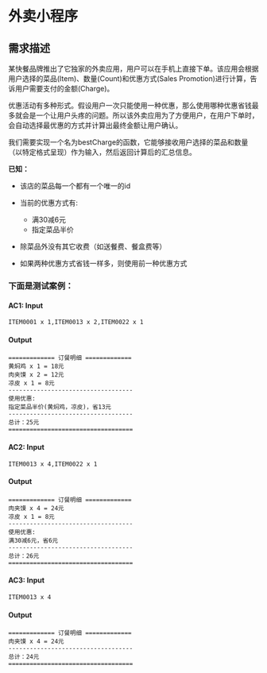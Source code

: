 # 外卖小程序
## 需求描述
某快餐品牌推出了它独家的外卖应用，用户可以在手机上直接下单。该应用会根据用户选择的菜品(Item)、数量(Count)和优惠方式(Sales Promotion)进行计算，告诉用户需要支付的金额(Charge)。

优惠活动有多种形式。假设用户一次只能使用一种优惠，那么使用哪种优惠省钱最多就会是一个让用户头疼的问题。所以该外卖应用为了方便用户，在用户下单时，会自动选择最优惠的方式并计算出最终金额让用户确认。

我们需要实现一个名为bestCharge的函数，它能够接收用户选择的菜品和数量（以特定格式呈现）作为输入，然后返回计算后的汇总信息。

**已知：**

* 该店的菜品每一个都有一个唯一的id

* 当前的优惠方式有:

  * 满30减6元
  * 指定菜品半价

* 除菜品外没有其它收费（如送餐费、餐盒费等）

* 如果两种优惠方式省钱一样多，则使用前一种优惠方式


### 下面是测试案例：

#### AC1: Input

```
ITEM0001 x 1,ITEM0013 x 2,ITEM0022 x 1
```

#### Output

```
============= 订餐明细 =============
黄焖鸡 x 1 = 18元
肉夹馍 x 2 = 12元
凉皮 x 1 = 8元
-----------------------------------
使用优惠:
指定菜品半价(黄焖鸡，凉皮)，省13元
-----------------------------------
总计：25元
===================================
```



#### AC2: Input

```
ITEM0013 x 4,ITEM0022 x 1
```

#### Output

```
============= 订餐明细 =============
肉夹馍 x 4 = 24元
凉皮 x 1 = 8元
-----------------------------------
使用优惠:
满30减6元，省6元
-----------------------------------
总计：26元
===================================
```



#### AC3: Input

```
ITEM0013 x 4
```

#### Output

```
============= 订餐明细 =============
肉夹馍 x 4 = 24元
-----------------------------------
总计：24元
===================================
```
